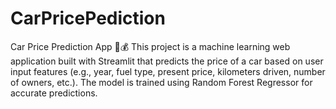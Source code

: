 # CarPricePediction
Car Price Prediction App 🚗💰  This project is a machine learning web application built with Streamlit that predicts the price of a car based on user input features (e.g., year, fuel type, present price, kilometers driven, number of owners, etc.).  The model is trained using Random Forest Regressor for accurate predictions. 
